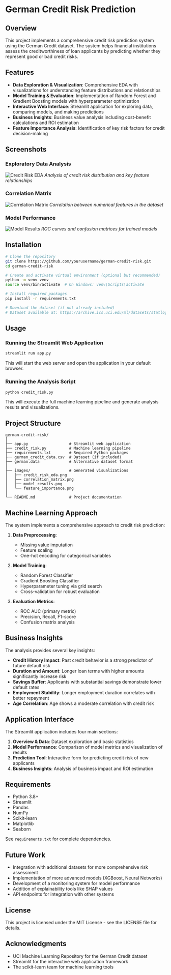 # German Credit Risk Prediction

## Overview

This project implements a comprehensive credit risk prediction system using the German Credit dataset. The system helps financial institutions assess the creditworthiness of loan applicants by predicting whether they represent good or bad credit risks.

## Features

- **Data Exploration & Visualization**: Comprehensive EDA with visualizations for understanding feature distributions and relationships
- **Model Training & Evaluation**: Implementation of Random Forest and Gradient Boosting models with hyperparameter optimization
- **Interactive Web Interface**: Streamlit application for exploring data, comparing models, and making predictions
- **Business Insights**: Business value analysis including cost-benefit calculations and ROI estimation
- **Feature Importance Analysis**: Identification of key risk factors for credit decision-making

## Screenshots

### Exploratory Data Analysis
![Credit Risk EDA](credit_risk_eda.png)
*Analysis of credit risk distribution and key feature relationships*

### Correlation Matrix
![Correlation Matrix](correlation_matrix.png)
*Correlation between numerical features in the dataset*

### Model Performance
![Model Results](model_results.png)
*ROC curves and confusion matrices for trained models*

## Installation

```bash
# Clone the repository
git clone https://github.com/yourusername/german-credit-risk.git
cd german-credit-risk

# Create and activate virtual environment (optional but recommended)
python -m venv venv
source venv/bin/activate  # On Windows: venv\Scripts\activate

# Install required packages
pip install -r requirements.txt

# Download the dataset (if not already included)
# Dataset available at: https://archive.ics.uci.edu/ml/datasets/statlog+(german+credit+data)
```

## Usage

### Running the Streamlit Web Application

```bash
streamlit run app.py
```

This will start the web server and open the application in your default browser.

### Running the Analysis Script

```bash
python credit_risk.py
```

This will execute the full machine learning pipeline and generate analysis results and visualizations.

## Project Structure

```
german-credit-risk/
│
├── app.py                  # Streamlit web application
├── credit_risk.py          # Machine learning pipeline
├── requirements.txt        # Required Python packages
├── german_credit_data.csv  # Dataset (if included)
├── german.data             # Alternative dataset format
│
├── images/                 # Generated visualizations
│   ├── credit_risk_eda.png
│   ├── correlation_matrix.png
│   ├── model_results.png
│   └── feature_importance.png
│
└── README.md               # Project documentation
```

## Machine Learning Approach

The system implements a comprehensive approach to credit risk prediction:

1. **Data Preprocessing**:
   - Missing value imputation
   - Feature scaling
   - One-hot encoding for categorical variables

2. **Model Training**:
   - Random Forest Classifier
   - Gradient Boosting Classifier
   - Hyperparameter tuning via grid search
   - Cross-validation for robust evaluation

3. **Evaluation Metrics**:
   - ROC AUC (primary metric)
   - Precision, Recall, F1-score
   - Confusion matrix analysis

## Business Insights

The analysis provides several key insights:

- **Credit History Impact**: Past credit behavior is a strong predictor of future default risk
- **Duration and Amount**: Longer loan terms with higher amounts significantly increase risk
- **Savings Buffer**: Applicants with substantial savings demonstrate lower default rates
- **Employment Stability**: Longer employment duration correlates with better repayment
- **Age Correlation**: Age shows a moderate correlation with credit risk

## Application Interface

The Streamlit application includes four main sections:

1. **Overview & Data**: Dataset exploration and basic statistics
2. **Model Performance**: Comparison of model metrics and visualization of results
3. **Prediction Tool**: Interactive form for predicting credit risk of new applicants
4. **Business Insights**: Analysis of business impact and ROI estimation

## Requirements

- Python 3.8+
- Streamlit
- Pandas
- NumPy
- Scikit-learn
- Matplotlib
- Seaborn

See `requirements.txt` for complete dependencies.

## Future Work

- Integration with additional datasets for more comprehensive risk assessment
- Implementation of more advanced models (XGBoost, Neural Networks)
- Development of a monitoring system for model performance
- Addition of explainability tools like SHAP values
- API endpoints for integration with other systems

## License

This project is licensed under the MIT License - see the LICENSE file for details.

## Acknowledgments

- UCI Machine Learning Repository for the German Credit dataset
- Streamlit for the interactive web application framework
- The scikit-learn team for machine learning tools
